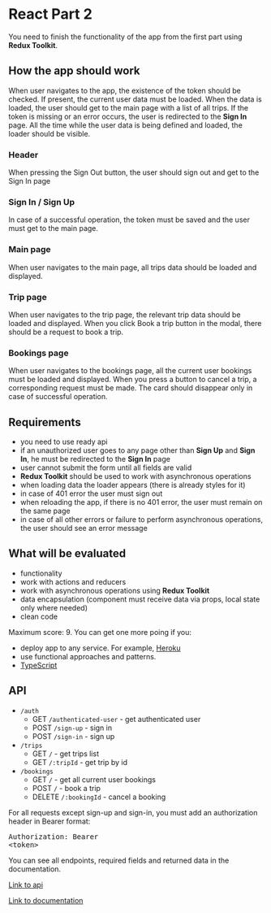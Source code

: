 # React Part 2

You need to finish the functionality of the app from the first part using **Redux Toolkit**.

## How the app should work

When user navigates to the app, the existence of the token should be checked. If present, the current user data must be loaded. When the data is loaded, the user should get to the main page with a list of all trips. If the token is missing or an error occurs, the user is redirected to the **Sign In** page. All the time while the user data is being defined and loaded, the loader should be visible.

### Header

When pressing the Sign Out button, the user should sign out and get to the Sign In page

### Sign In / Sign Up

In case of a successful operation, the token must be saved and the user must get to the main page.

### Main page

When user navigates to the main page, all trips data should be loaded and displayed.

### Trip page

When user navigates to the trip page, the relevant trip data should be loaded and displayed. When you click Book a trip button in the modal, there should be a request to book a trip.

### Bookings page

When user navigates to the bookings page, all the current user bookings must be loaded and displayed. When you press a button to cancel a trip, a corresponding request must be made. The card should disappear only in case of successful operation.

## Requirements

- you need to use ready api
- if an unauthorized user goes to any page other than **Sign Up** and **Sign In**, he must be redirected to the **Sign In** page
- user cannot submit the form until all fields are valid
- **Redux Toolkit** should be used to work with asynchronous operations
- when loading data the loader appears (there is already styles for it)
- in case of 401 error the user must sign out
- when reloading the app, if there is no 401 error, the user must remain on the same page
- in case of all other errors or failure to perform asynchronous operations, the user should see an error message

## What will be evaluated

- functionality
- work with actions and reducers
- work with asynchronous operations using **Redux Toolkit**
- data encapsulation (component must receive data via props, local state only where needed)
- clean code

Maximum score: 9. You can get one more poing if you:

- deploy app to any service. For example, [Heroku](https://dashboard.heroku.com/)
- use functional approaches and patterns.
- [TypeScript](https://www.typescriptlang.org/)

## API

- `/auth`
    - GET `/authenticated-user` - get authenticated user
    - POST `/sign-up` - sign in
    - POST `/sign-in` - sign up
- `/trips`
    - GET `/` - get trips list
    - GET `/:tripId` - get trip by id
- `/bookings`
    - GET `/` - get all current user bookings
    - POST `/` - book a trip
    - DELETE `/:bookingId` - cancel a booking

For all requests except sign-up and sign-in, you must add an authorization header in Bearer format: <pre>Authorization: Bearer \<token\></pre>

You can see all endpoints, required fields and returned data in the documentation.

[Link to api](https://travel-app-api.glitch.me/api/v1)

[Link to documentation](https://travel-app-api.glitch.me/documentation)
